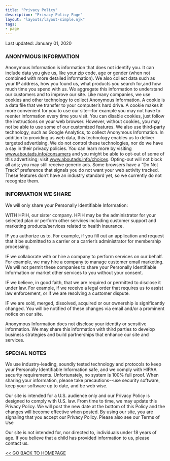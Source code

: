 ```yaml
---
title: "Privacy Policy"
description: "Privacy Policy Page"
layout: "layouts/layout-simple.njk"
tags: 
- page
---
```

Last updated: January 01, 2020

### ANONYMOUS INFORMATION
Anonymous Information is information that does not identify you. It can include data you give us, like your zip code, age or gender (when not combined with more detailed information). We also collect data such as your IP address, how you found us, what products you search for,and how much time you spend with us. We aggregate this information to understand our customers and to improve our site.
Like many companies, we use cookies and other technology to collect Anonymous Information. A cookie is a data file that we transfer to your computer’s hard drive. A cookie makes it more convenient for you to use our site—for example you may not have to reenter information every time you visit. You can disable cookies, just follow the instructions on your web browser. However, without cookies, you may not be able to use some of our customized features.
We also use third-party technology, such as Google Analytics, to collect Anonymous Information. In addition to providing us web data, this technology enables us to deliver targeted advertising. We do not control these technologies, nor do we have a say in their privacy policies. You can learn more by visiting www.aboutads.info/consumers and you might be able to opt-out of some of this advertising; visit www.aboutads.info/choices. Opting-out will not block all ads; you may still receive generic ads.
Some browsers have a “Do Not Track” preference that signals you do not want your web activity tracked. These features don’t have an industry standard yet, so we currently do not recognize them.

### INFORMATION WE SHARE
We will only share your Personally Identifiable Information:

WITH HPIH, our sister company. HPIH may be the administrator for your selected plan or perform other services including customer support and marketing products/services related to health insurance.

IF you authorize us to. For example, if you fill out an application and request that it be submitted to a carrier or a carrier’s administrator for membership processing.

IF we collaborate with or hire a company to perform services on our behalf. For example, we may hire a company to manage customer email marketing. We will not permit these companies to share your Personally Identifiable Information or market other services to you without your consent.

IF we believe, in good faith, that we are required or permitted to disclose it under law. For example, if we receive a legal order that requires us to assist law enforcement, or if we are resolving a customer dispute.

IF we are sold, merged, dissolved, acquired or our ownership is significantly changed. You will be notified of these changes via email and/or a prominent notice on our site.

Anonymous Information does not disclose your identity or sensitive information. We may share this information with third parties to develop business strategies and build partnerships that enhance our site and services.

### SPECIAL NOTES
We use industry-leading, soundly tested technology and protocols to keep your Personally Identifiable Information safe, and we comply with HIPAA security requirements. Unfortunately, no system is 100% full proof. When sharing your information, please take precautions--use security software, keep your software up to date, and be web wise.

Our site is intended for a U.S. audience only and our Privacy Policy is designed to comply with U.S. law. From time to time, we may update this Privacy Policy. We will post the new date at the bottom of this Policy and the changes will become effective when posted.
By using our site, you are signaling that you accept our Privacy Policy. Please also see our Terms of Use

Our site is not intended for, nor directed to, individuals under 18 years of age. If you believe that a child has provided information to us, please contact us.



<a href="/"><< GO BACK TO HOMEPAGE</a> 